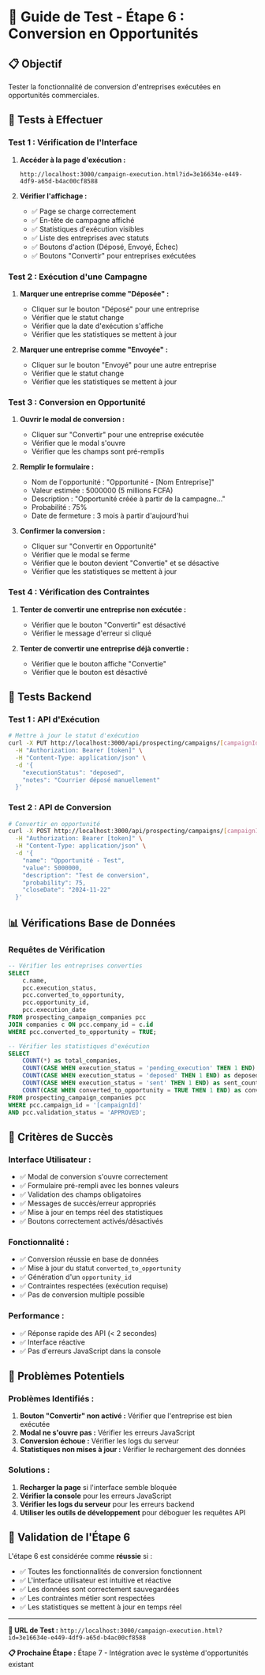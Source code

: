 # 🎯 Guide de Test - Étape 6 : Conversion en Opportunités

## 📋 Objectif
Tester la fonctionnalité de conversion d'entreprises exécutées en opportunités commerciales.

## 🧪 Tests à Effectuer

### **Test 1 : Vérification de l'Interface**
1. **Accéder à la page d'exécution :**
   ```
   http://localhost:3000/campaign-execution.html?id=3e16634e-e449-4df9-a65d-b4ac00cf8588
   ```

2. **Vérifier l'affichage :**
   - ✅ Page se charge correctement
   - ✅ En-tête de campagne affiché
   - ✅ Statistiques d'exécution visibles
   - ✅ Liste des entreprises avec statuts
   - ✅ Boutons d'action (Déposé, Envoyé, Échec)
   - ✅ Boutons "Convertir" pour entreprises exécutées

### **Test 2 : Exécution d'une Campagne**
1. **Marquer une entreprise comme "Déposée" :**
   - Cliquer sur le bouton "Déposé" pour une entreprise
   - Vérifier que le statut change
   - Vérifier que la date d'exécution s'affiche
   - Vérifier que les statistiques se mettent à jour

2. **Marquer une entreprise comme "Envoyée" :**
   - Cliquer sur le bouton "Envoyé" pour une autre entreprise
   - Vérifier que le statut change
   - Vérifier que les statistiques se mettent à jour

### **Test 3 : Conversion en Opportunité**
1. **Ouvrir le modal de conversion :**
   - Cliquer sur "Convertir" pour une entreprise exécutée
   - Vérifier que le modal s'ouvre
   - Vérifier que les champs sont pré-remplis

2. **Remplir le formulaire :**
   - Nom de l'opportunité : "Opportunité - [Nom Entreprise]"
   - Valeur estimée : 5000000 (5 millions FCFA)
   - Description : "Opportunité créée à partir de la campagne..."
   - Probabilité : 75%
   - Date de fermeture : 3 mois à partir d'aujourd'hui

3. **Confirmer la conversion :**
   - Cliquer sur "Convertir en Opportunité"
   - Vérifier que le modal se ferme
   - Vérifier que le bouton devient "Convertie" et se désactive
   - Vérifier que les statistiques se mettent à jour

### **Test 4 : Vérification des Contraintes**
1. **Tenter de convertir une entreprise non exécutée :**
   - Vérifier que le bouton "Convertir" est désactivé
   - Vérifier le message d'erreur si cliqué

2. **Tenter de convertir une entreprise déjà convertie :**
   - Vérifier que le bouton affiche "Convertie"
   - Vérifier que le bouton est désactivé

## 🔧 Tests Backend

### **Test 1 : API d'Exécution**
```bash
# Mettre à jour le statut d'exécution
curl -X PUT http://localhost:3000/api/prospecting/campaigns/[campaignId]/companies/[companyId]/execution \
  -H "Authorization: Bearer [token]" \
  -H "Content-Type: application/json" \
  -d '{
    "executionStatus": "deposed",
    "notes": "Courrier déposé manuellement"
  }'
```

### **Test 2 : API de Conversion**
```bash
# Convertir en opportunité
curl -X POST http://localhost:3000/api/prospecting/campaigns/[campaignId]/companies/[companyId]/convert \
  -H "Authorization: Bearer [token]" \
  -H "Content-Type: application/json" \
  -d '{
    "name": "Opportunité - Test",
    "value": 5000000,
    "description": "Test de conversion",
    "probability": 75,
    "closeDate": "2024-11-22"
  }'
```

## 📊 Vérifications Base de Données

### **Requêtes de Vérification**
```sql
-- Vérifier les entreprises converties
SELECT 
    c.name,
    pcc.execution_status,
    pcc.converted_to_opportunity,
    pcc.opportunity_id,
    pcc.execution_date
FROM prospecting_campaign_companies pcc
JOIN companies c ON pcc.company_id = c.id
WHERE pcc.converted_to_opportunity = TRUE;

-- Vérifier les statistiques d'exécution
SELECT 
    COUNT(*) as total_companies,
    COUNT(CASE WHEN execution_status = 'pending_execution' THEN 1 END) as pending_execution,
    COUNT(CASE WHEN execution_status = 'deposed' THEN 1 END) as deposed_count,
    COUNT(CASE WHEN execution_status = 'sent' THEN 1 END) as sent_count,
    COUNT(CASE WHEN converted_to_opportunity = TRUE THEN 1 END) as converted_count
FROM prospecting_campaign_companies pcc
WHERE pcc.campaign_id = '[campaignId]' 
AND pcc.validation_status = 'APPROVED';
```

## 🎯 Critères de Succès

### **Interface Utilisateur :**
- ✅ Modal de conversion s'ouvre correctement
- ✅ Formulaire pré-rempli avec les bonnes valeurs
- ✅ Validation des champs obligatoires
- ✅ Messages de succès/erreur appropriés
- ✅ Mise à jour en temps réel des statistiques
- ✅ Boutons correctement activés/désactivés

### **Fonctionnalité :**
- ✅ Conversion réussie en base de données
- ✅ Mise à jour du statut `converted_to_opportunity`
- ✅ Génération d'un `opportunity_id`
- ✅ Contraintes respectées (exécution requise)
- ✅ Pas de conversion multiple possible

### **Performance :**
- ✅ Réponse rapide des API (< 2 secondes)
- ✅ Interface réactive
- ✅ Pas d'erreurs JavaScript dans la console

## 🐛 Problèmes Potentiels

### **Problèmes Identifiés :**
1. **Bouton "Convertir" non activé :** Vérifier que l'entreprise est bien exécutée
2. **Modal ne s'ouvre pas :** Vérifier les erreurs JavaScript
3. **Conversion échoue :** Vérifier les logs du serveur
4. **Statistiques non mises à jour :** Vérifier le rechargement des données

### **Solutions :**
1. **Recharger la page** si l'interface semble bloquée
2. **Vérifier la console** pour les erreurs JavaScript
3. **Vérifier les logs du serveur** pour les erreurs backend
4. **Utiliser les outils de développement** pour déboguer les requêtes API

## 🎉 Validation de l'Étape 6

L'étape 6 est considérée comme **réussie** si :
- ✅ Toutes les fonctionnalités de conversion fonctionnent
- ✅ L'interface utilisateur est intuitive et réactive
- ✅ Les données sont correctement sauvegardées
- ✅ Les contraintes métier sont respectées
- ✅ Les statistiques se mettent à jour en temps réel

---

**🔗 URL de Test :** `http://localhost:3000/campaign-execution.html?id=3e16634e-e449-4df9-a65d-b4ac00cf8588`

**📋 Prochaine Étape :** Étape 7 - Intégration avec le système d'opportunités existant
